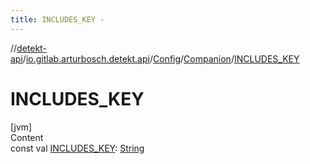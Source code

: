 ```yaml
---
title: INCLUDES_KEY -
---
```

//[detekt-api](../../../index.md)/[io.gitlab.arturbosch.detekt.api](../../index.md)/[Config](../index.md)/[Companion](index.md)/[INCLUDES_KEY](-i-n-c-l-u-d-e-s_-k-e-y.md)



# INCLUDES_KEY  
[jvm]  
Content  
const val [INCLUDES_KEY](-i-n-c-l-u-d-e-s_-k-e-y.md): [String](https://kotlinlang.org/api/latest/jvm/stdlib/kotlin/-string/index.html)  



